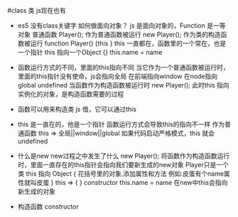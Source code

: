 #class 类 js现在也有
- es5 没有class关键字 如何做面向对象？
    js 是面向对象的，Function 是一等对象
    普通函数 Player(); 作为普通函数被运行
    new Player(); 作为类的构造函数被运行
    function Player() {this } this 一直都在，函数里的一个常在，也是一个指针
    this 指向一个Object {} this.name = name

- 函数运行方式的不同，里面的this指向不同
    当它作为一个普通函数被运行时，里面的this指针没有使命，js会指向全局 在前端指向window 在node指向global  undefined
    当函数作为构造函数被运行时 new Player(); 此时this 指向实例化的对象，是构造函数需要的过程

- 函数可以用来构造类  js 借，它可以通过this
- this 是一直在的，他是一个指针
  函数运行方式会导致this的指向不一样
  作为普通函数 this => 全局||window||global
  如果代码启动严格模式，this 就会undefined
- 什么是new new过程之中发生了什么
    new Player(); 将函数作为构造函数运行时，里面一直存在的this指针会指向我们要新生成的new对象 Player只是一个类
    this 指向 Object { 花括号里的对象.添加属性和方法 例如:皮蛋有个name属性就叫皮蛋 }
    this => { } constructor
    this.name = name 在new中this会指向新生成的对象
- 构造函数 constructor